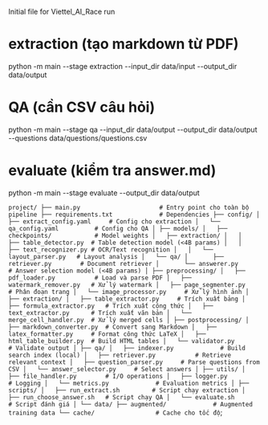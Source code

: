 Initial file for Viettel_AI_Race
run
# extraction (tạo markdown từ PDF)
python -m main --stage extraction --input_dir data/input --output_dir data/output

# QA (cần CSV câu hỏi)
python -m main --stage qa --input_dir data/output --output_dir data/output --questions data/questions/questions.csv

# evaluate (kiểm tra answer.md)
python -m main --stage evaluate --output_dir data/output

`project/
├── main.py                      # Entry point cho toàn bộ pipeline
├── requirements.txt             # Dependencies
├── config/
│   ├── extract_config.yaml     # Config cho extraction
│   └── qa_config.yaml          # Config cho QA
│
├── models/
│   ├── checkpoints/            # Model weights
│   ├── extraction/
│   │   ├── table_detector.py  # Table detection model (<4B params)
│   │   ├── text_recognizer.py # OCR/Text recognition
│   │   └── layout_parser.py   # Layout analysis
│   └── qa/
│       ├── retriever.py        # Document retriever
│       └── answerer.py         # Answer selection model (<4B params)
│
├── preprocessing/
│   ├── pdf_loader.py           # Load và parse PDF
│   ├── watermark_remover.py   # Xử lý watermark
│   ├── page_segmenter.py      # Phân đoạn trang
│   └── image_processor.py     # Xử lý hình ảnh
│
├── extraction/
│   ├── table_extractor.py     # Trích xuất bảng
│   ├── formula_extractor.py   # Trích xuất công thức
│   ├── text_extractor.py      # Trích xuất văn bản
│   └── merge_cell_handler.py  # Xử lý merged cells
│
├── postprocessing/
│   ├── markdown_converter.py  # Convert sang Markdown
│   ├── latex_formatter.py     # Format công thức LaTeX
│   ├── html_table_builder.py  # Build HTML tables
│   └── validator.py           # Validate output
│
├── qa/
│   ├── indexer.py             # Build search index (local)
│   ├── retriever.py           # Retrieve relevant context
│   ├── question_parser.py     # Parse questions from CSV
│   └── answer_selector.py     # Select answers
│
├── utils/
│   ├── file_handler.py        # I/O operations
│   ├── logger.py              # Logging
│   └── metrics.py             # Evaluation metrics
│
├── scripts/
│   ├── run_extract.sh         # Script chạy extraction
│   ├── run_choose_answer.sh   # Script chạy QA
│   └── evaluate.sh            # Script đánh giá
│
└── data/
    ├── augmented/             # Augmented training data
    └── cache/                 # Cache cho tốc độ`;
    
